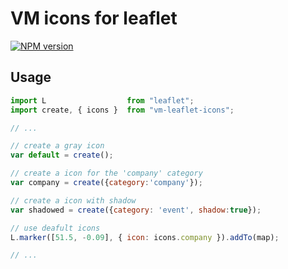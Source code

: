 # VM icons for leaflet

[![NPM version](https://badge.fury.io/js/vm-leaflet-icons.svg)](http://badge.fury.io/js/vm-leaflet-icons)

## Usage

```js
import L                  from "leaflet";
import create, { icons }  from "vm-leaflet-icons";

// ...

// create a gray icon
var default = create();

// create a icon for the 'company' category
var company = create({category:'company'});

// create a icon with shadow
var shadowed = create({category: 'event', shadow:true});

// use deafult icons
L.marker([51.5, -0.09], { icon: icons.company }).addTo(map);

// ...
```
